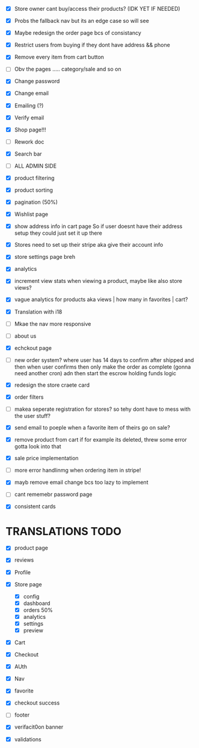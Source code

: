 
- [x]  Store owner cant buy/access their products? (IDK YET IF NEEDED)
- [x] Probs the fallback nav but its an edge case so will see
- [x] Maybe redesign the order page bcs of consistancy
- [x] Restrict users from buying if they dont have address && phone
- [x] Remove every item  from cart button 
- [ ] Obv the pages ..... category/sale and so on
- [x] Change password
- [x] Change email
- [x] Emailing (?)
- [x] Verify email
- [x] Shop page!!!
- [ ] Rework doc
- [x] Search bar
- [ ] ALL ADMIN SIDE
- [x] product filtering
- [x] product sorting
- [x] pagination (50%)
- [x] Wishlist page
- [x] show address info in cart page So if user doesnt have their address setup they could just set it up there
- [x] Stores need to set up their stripe aka give their account info
- [x] store settings page breh
- [x] analytics
- [x] increment view stats when viewing a product, maybe like also store views?
- [x] vague analytics for products aka views | how many in favorites | cart?
- [x] Translation with i18
- [ ] Mkae the nav more responsive 
- [ ] about us 
- [x] echckout page 
- [ ] new order system? where user has 14 days  to confirm after shipped and then when user confirms then only make the order as complete (gonna need another cron) adn then start the escrow holding funds logic
- [x] redesign the store craete card
- [x] order filters
- [ ] makea  seperate registration for stores? so tehy dont have to mess with the user stuff?
- [x] send email to poeple when a favorite item of theirs go on sale?
- [x] remove product from cart if for example its deleted, threw some error gotta look into that
- [x] sale price implementation
- [ ] more error handlinmg when ordering item in stripe!
- [x] mayb remove email change bcs too lazy to implement
- [ ] cant rememebr password page 
- [x] consistent cards


# TRANSLATIONS TODO 

- [x] product page 
- [x] reviews
- [x] Profile
- [x] Store page
	- [x] config
	- [x] dashboard
	- [x] orders 50%
	- [x] analytics
	- [x] settings
	- [x] preview

- [x] Cart
- [x] Checkout
- [x] AUth
- [x] Nav
- [x] favorite
- [x] checkout success
- [ ] footer
- [x] verifacit0on banner
- [x] validations



